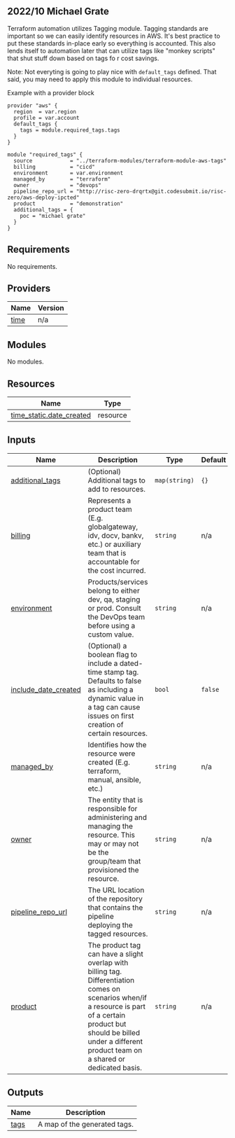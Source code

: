 ## 2022/10 Michael Grate

Terraform automation utilizes Tagging module. Tagging standards are important so we can easily identify resources in AWS. It's best practice to put these standards in-place early so everything is accounted. This also lends itself to automation later that can utilize tags like "monkey scripts" that shut stuff down based on tags fo
r cost savings.

Note: Not everyting is going to play nice with `default_tags` defined. That said, you may need to apply this module to individual resources.

Example with a provider block
```
provider "aws" {
  region  = var.region
  profile = var.account
  default_tags {
    tags = module.required_tags.tags
  }
}

module "required_tags" {
  source            = "../terraform-modules/terraform-module-aws-tags"
  billing           = "cicd"
  environment       = var.environment
  managed_by        = "terraform"
  owner             = "devops"
  pipeline_repo_url = "http://risc-zero-drqrtx@git.codesubmit.io/risc-zero/aws-deploy-ipcted"
  product           = "demonstration"
  additional_tags = {
    poc = "michael grate"
  }
}
```

## Requirements

No requirements.

## Providers

| Name | Version |
|------|---------|
| <a name="provider_time"></a> [time](#provider\_time) | n/a |

## Modules

No modules.

## Resources

| Name | Type |
|------|------|
| [time_static.date_created](https://registry.terraform.io/providers/hashicorp/time/latest/docs/resources/static) | resource |

## Inputs

| Name | Description | Type | Default | Required |
|------|-------------|------|---------|:--------:|
| <a name="input_additional_tags"></a> [additional\_tags](#input\_additional\_tags) | (Optional) Additional tags to add to resources. | `map(string)` | `{}` | no |
| <a name="input_billing"></a> [billing](#input\_billing) | Represents a product team (E.g. globalgateway, idv, docv, bankv, etc.) or auxiliary team that is accountable for the cost incurred. | `string` | n/a | yes |
| <a name="input_environment"></a> [environment](#input\_environment) | Products/services belong to either dev, qa, staging or prod. Consult the DevOps team before using a custom value. | `string` | n/a | yes |
| <a name="input_include_date_created"></a> [include\_date\_created](#input\_include\_date\_created) | (Optional) a boolean flag to include a dated-time stamp tag. Defaults to false as including a dynamic value in a tag can cause issues on first creation of certain resources. | `bool` | `false` | no |
| <a name="input_managed_by"></a> [managed\_by](#input\_managed\_by) | Identifies how the resource were created (E.g. terraform, manual, ansible, etc.) | `string` | n/a | yes |
| <a name="input_owner"></a> [owner](#input\_owner) | The entity that is responsible for administering and managing the resource. This may or may not be the group/team that provisioned the resource. | `string` | n/a | yes |
| <a name="input_pipeline_repo_url"></a> [pipeline\_repo\_url](#input\_pipeline\_repo\_url) | The URL location of the repository that contains the pipeline deploying the tagged resources. | `string` | n/a | yes |
| <a name="input_product"></a> [product](#input\_product) | The product tag can have a slight overlap with billing tag. Differentiation comes on scenarios when/if a resource is part of a certain product but should be billed under a different product team on a shared or dedicated basis. | `string` | n/a | yes |

## Outputs

| Name | Description |
|------|-------------|
| <a name="output_tags"></a> [tags](#output\_tags) | A map of the generated tags. |

